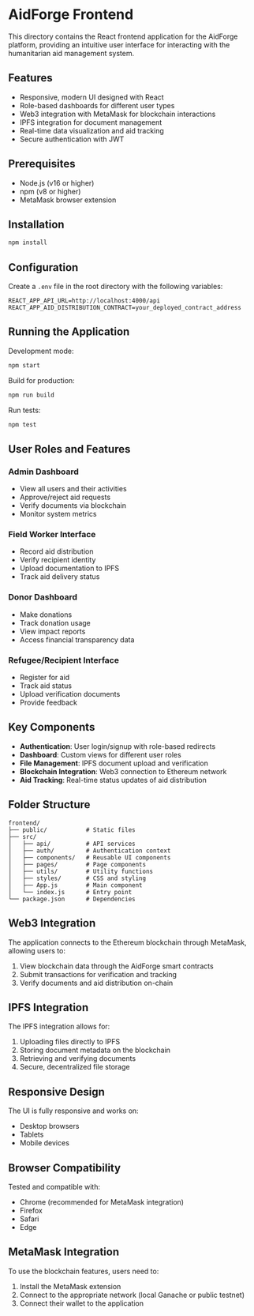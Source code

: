 # AidForge Frontend

This directory contains the React frontend application for the AidForge platform, providing an intuitive user interface for interacting with the humanitarian aid management system.

## Features

- Responsive, modern UI designed with React
- Role-based dashboards for different user types
- Web3 integration with MetaMask for blockchain interactions
- IPFS integration for document management
- Real-time data visualization and aid tracking
- Secure authentication with JWT

## Prerequisites

- Node.js (v16 or higher)
- npm (v8 or higher)
- MetaMask browser extension

## Installation

```bash
npm install
```

## Configuration

Create a `.env` file in the root directory with the following variables:

```
REACT_APP_API_URL=http://localhost:4000/api
REACT_APP_AID_DISTRIBUTION_CONTRACT=your_deployed_contract_address
```

## Running the Application

Development mode:

```bash
npm start
```

Build for production:

```bash
npm run build
```

Run tests:

```bash
npm test
```

## User Roles and Features

### Admin Dashboard

- View all users and their activities
- Approve/reject aid requests
- Verify documents via blockchain
- Monitor system metrics

### Field Worker Interface

- Record aid distribution
- Verify recipient identity
- Upload documentation to IPFS
- Track aid delivery status

### Donor Dashboard

- Make donations
- Track donation usage
- View impact reports
- Access financial transparency data

### Refugee/Recipient Interface

- Register for aid
- Track aid status
- Upload verification documents
- Provide feedback

## Key Components

- **Authentication**: User login/signup with role-based redirects
- **Dashboard**: Custom views for different user roles
- **File Management**: IPFS document upload and verification
- **Blockchain Integration**: Web3 connection to Ethereum network
- **Aid Tracking**: Real-time status updates of aid distribution

## Folder Structure

```
frontend/
├── public/           # Static files
├── src/
│   ├── api/          # API services
│   ├── auth/         # Authentication context
│   ├── components/   # Reusable UI components
│   ├── pages/        # Page components
│   ├── utils/        # Utility functions
│   ├── styles/       # CSS and styling
│   ├── App.js        # Main component
│   └── index.js      # Entry point
└── package.json      # Dependencies
```

## Web3 Integration

The application connects to the Ethereum blockchain through MetaMask, allowing users to:

1. View blockchain data through the AidForge smart contracts
2. Submit transactions for verification and tracking
3. Verify documents and aid distribution on-chain

## IPFS Integration

The IPFS integration allows for:

1. Uploading files directly to IPFS
2. Storing document metadata on the blockchain
3. Retrieving and verifying documents
4. Secure, decentralized file storage

## Responsive Design

The UI is fully responsive and works on:

- Desktop browsers
- Tablets
- Mobile devices

## Browser Compatibility

Tested and compatible with:

- Chrome (recommended for MetaMask integration)
- Firefox
- Safari
- Edge

## MetaMask Integration

To use the blockchain features, users need to:

1. Install the MetaMask extension
2. Connect to the appropriate network (local Ganache or public testnet)
3. Connect their wallet to the application 